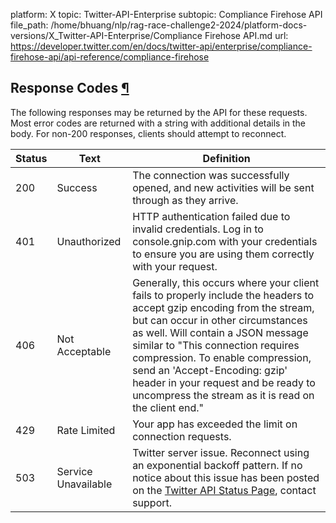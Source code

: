 platform: X
topic: Twitter-API-Enterprise
subtopic: Compliance Firehose API
file_path: /home/bhuang/nlp/rag-race-challenge2-2024/platform-docs-versions/X_Twitter-API-Enterprise/Compliance Firehose API.md
url: https://developer.twitter.com/en/docs/twitter-api/enterprise/compliance-firehose-api/api-reference/compliance-firehose


## Response Codes [¶](#response-codes- "Permalink to this headline")

The following responses may be returned by the API for these requests. Most error codes are returned with a string with additional details in the body. For non-200 responses, clients should attempt to reconnect.

| Status | Text | Definition |
| --- | --- | --- |
| 200 | Success | The connection was successfully opened, and new activities will be sent through as they arrive. |
| 401 | Unauthorized | HTTP authentication failed due to invalid credentials. Log in to console.gnip.com with your credentials to ensure you are using them correctly with your request. |
| 406 | Not Acceptable | Generally, this occurs where your client fails to properly include the headers to accept gzip encoding from the stream, but can occur in other circumstances as well. Will contain a JSON message similar to "This connection requires compression. To enable compression, send an 'Accept-Encoding: gzip' header in your request and be ready to uncompress the stream as it is read on the client end." |
| 429 | Rate Limited | Your app has exceeded the limit on connection requests. |
| 503 | Service Unavailable | Twitter server issue. Reconnect using an exponential backoff pattern. If no notice about this issue has been posted on the [Twitter API Status Page](https://api.twitterstat.us/), contact support. |